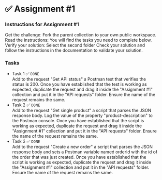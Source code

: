 # ✅ Assignment #1

### Instructions for Assignment #1
Get the challenge: Fork the parent collection to your own public workspace. Read the instructions: You will find the tasks you need to complete below. Verify your solution: Select the second folder Check your solution and follow the instructions in the documentation to validate your solution.

### Tasks
* Task 1 ✅ `DONE` <br/>
Add to the request "Get API status" a Postman test that verifies the status is 200. Once you have established that the test is working as expected, duplicate the request and drag it inside the "Assignment #1" collection and put it in the "API requests" folder. Ensure the name of the request remains the same.
* Task 2 ✅ `DONE` <br/>
Add to the request "Get single product" a script that parses the JSON response body. Log the value of the property "product-description" to the Postman console. Once you have established that the script is working as expected, duplicate the request and drag it inside the "Assignment #1" collection and put it in the "API requests" folder. Ensure the name of the request remains the same.
* Task 3 ✅ `DONE` <br/>
Add to the request "Create a new order" a script that parses the JSON response body and sets a Postman variable named orderId with the id of the order that was just created. Once you have established that the script is working as expected, duplicate the request and drag it inside the "Assignment #1" collection and put it in the "API requests" folder. Ensure the name of the request remains the same.
